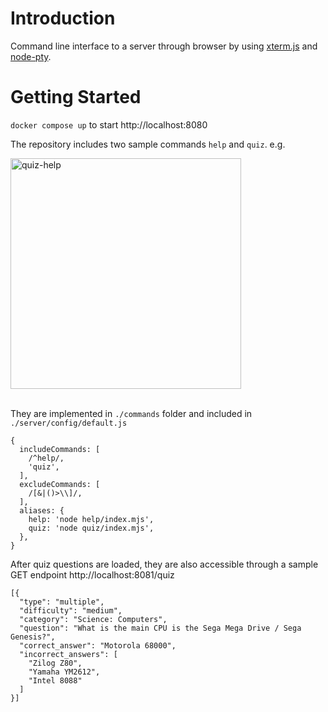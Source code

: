 # Introduction

Command line interface to a server through browser by using [xterm.js](https://www.npmjs.com/package/@xterm/xterm) and [node-pty](https://www.npmjs.com/package/node-pty).

# Getting Started

`docker compose up` to start http://localhost:8080

The repository includes two sample commands `help` and `quiz`. e.g.

<img width="369" alt="quiz-help" src="https://github.com/user-attachments/assets/cf72ab63-5e30-4b13-8efe-a99e06ecdbea">

\
They are implemented in `./commands` folder and included in `./server/config/default.js`
```
{
  includeCommands: [
    /^help/,
    'quiz',
  ],
  excludeCommands: [
    /[&|()>\\]/,
  ],
  aliases: {
    help: 'node help/index.mjs',
    quiz: 'node quiz/index.mjs',
  },
}
```

After quiz questions are loaded, they are also accessible through a sample GET endpoint http://localhost:8081/quiz
```
[{
  "type": "multiple",
  "difficulty": "medium",
  "category": "Science: Computers",
  "question": "What is the main CPU is the Sega Mega Drive / Sega Genesis?",
  "correct_answer": "Motorola 68000",
  "incorrect_answers": [
    "Zilog Z80",
    "Yamaha YM2612",
    "Intel 8088"
  ]
}]
```
